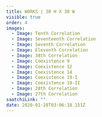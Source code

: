 ```yaml
---
title: WORKS | 30 H X 30 W
visible: true
order: 4
images:
  - Image: Tenth Correlation
  - Image: Seventeenth Correlation
  - Image: Seventh Correlation
  - Image: Eleventh Correlation
  - Image: 38th Correlation
  - Image: Coexistence 9
  - Image: Coexistence 12
  - Image: Coexistence 14
  - Image: Coexistence 19-I
  - Image: Coexistence 19-II
  - Image: 28th Correlation
  - Image: 27th Correlation
saatchiLink: ""
date: 2020-01-28T03:06:18.151Z
---
```

